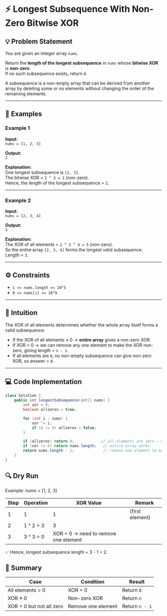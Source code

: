 # ⚡ Longest Subsequence With Non-Zero Bitwise XOR

## 💡 Problem Statement
You are given an integer array `nums`.

Return the **length of the longest subsequence** in `nums` whose **bitwise XOR** is **non-zero**.  
If no such subsequence exists, return `0`.

A subsequence is a non-empty array that can be derived from another array by deleting some or no elements without changing the order of the remaining elements.

---

## 🧩 Examples

### Example 1
**Input:**  
`nums = [1, 2, 3]`  

**Output:**  
`2`  

**Explanation:**  
One longest subsequence is `[2, 3]`.  
The bitwise XOR = `2 ^ 3 = 1` (non-zero).  
Hence, the length of the longest subsequence = `2`.

---

### Example 2
**Input:**  
`nums = [2, 3, 4]`  

**Output:**  
`3`  

**Explanation:**  
The XOR of all elements = `2 ^ 3 ^ 4 = 5` (non-zero).  
So the entire array `[2, 3, 4]` forms the longest valid subsequence.  
Length = `3`.

---

## ⚙️ Constraints
- `1 <= nums.length <= 10^5`  
- `0 <= nums[i] <= 10^9`

---

## 🧠 Intuition
The XOR of all elements determines whether the whole array itself forms a valid subsequence:
- If the XOR of all elements ≠ 0 → **entire array** gives a non-zero XOR.  
- If XOR = 0 → we can remove any one element to make the XOR non-zero, giving length = `n - 1`.  
- If all elements are `0`, no non-empty subsequence can give non-zero XOR, so answer = `0`.

---

## 💻 Code Implementation
```java
class Solution {
    public int longestSubsequence(int[] nums) {
        int xor = 0;
        boolean allzeros = true;

        for (int i : nums) {
            xor ^= i;
            if (i != 0) allzeros = false;
        }

        if (allzeros) return 0;            // all elements are zero → no non-zero XOR
        if (xor != 0) return nums.length;   // entire array works
        return nums.length - 1;             // remove one element to make XOR non-zero
    }
}
```
## 🔍 Dry Run

Example:
nums = [1, 2, 3]

| Step | Operation | XOR Value                            | Remark          |
| ---- | --------- | ------------------------------------ | --------------- |
| 1    | 1         | 1                                    | (first element) |
| 2    | 1 ^ 2 = 3 | 3                                    |                 |
| 3    | 3 ^ 3 = 0 | XOR = 0 → need to remove one element |                 |

✅ Hence, longest subsequence length = 3 - 1 = 2.
## 🧠 Summary
| Case                     | Condition          | Result         |
| ------------------------ | ------------------ | -------------- |
| All elements = 0         | XOR = 0            | Return `0`     |
| XOR ≠ 0                  | Non-zero XOR       | Return `n`     |
| XOR = 0 but not all zero | Remove one element | Return `n - 1` |
